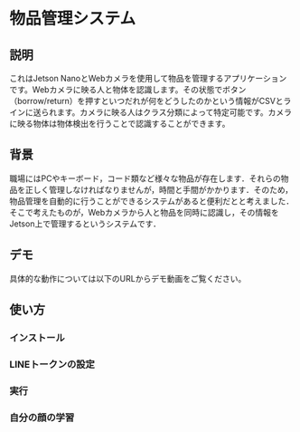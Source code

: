 # 物品管理システム
## 説明
これはJetson NanoとWebカメラを使用して物品を管理するアプリケーションです。Webカメラに映る人と物体を認識します。その状態でボタン（borrow/return）を押すといつだれが何をどうしたのかという情報がCSVとラインに送られます。カメラに映る人はクラス分類によって特定可能です。カメラに映る物体は物体検出を行うことで認識することができます。

## 背景
職場にはPCやキーボード，コード類など様々な物品が存在します．それらの物品を正しく管理しなければなりませんが，時間と手間がかかります．そのため，物品管理を自動的に行うことができるシステムがあると便利だとと考えました．そこで考えたものが，Webカメラから人と物品を同時に認識し，その情報をJetson上で管理するというシステムです．

## デモ
具体的な動作については以下のURLからデモ動画をご覧ください。

## 使い方
### インストール
### LINEトークンの設定
### 実行
### 自分の顔の学習
